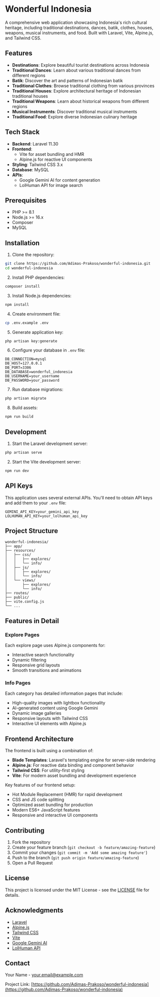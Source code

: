 # Wonderful Indonesia

A comprehensive web application showcasing Indonesia's rich cultural heritage, including traditional destinations, dances, batik, clothes, houses, weapons, musical instruments, and food. Built with Laravel, Vite, Alpine.js, and Tailwind CSS.

## Features

- **Destinations**: Explore beautiful tourist destinations across Indonesia
- **Traditional Dances**: Learn about various traditional dances from different regions
- **Batik**: Discover the art and patterns of Indonesian batik
- **Traditional Clothes**: Browse traditional clothing from various provinces
- **Traditional Houses**: Explore architectural heritage of Indonesian traditional houses
- **Traditional Weapons**: Learn about historical weapons from different regions
- **Musical Instruments**: Discover traditional musical instruments
- **Traditional Food**: Explore diverse Indonesian culinary heritage

## Tech Stack

- **Backend**: Laravel 11.30
- **Frontend**: 
  - Vite for asset bundling and HMR
  - Alpine.js for reactive UI components
- **Styling**: Tailwind CSS 3.x
- **Database**: MySQL
- **APIs**:
  - Google Gemini AI for content generation
  - LolHuman API for image search

## Prerequisites

- PHP >= 8.1
- Node.js >= 16.x
- Composer
- MySQL

## Installation

1. Clone the repository:
```bash
git clone https://github.com/Adimas-Prakoso/wonderful-indonesia.git
cd wonderful-indonesia
```

2. Install PHP dependencies:
```bash
composer install
```

3. Install Node.js dependencies:
```bash
npm install
```

4. Create environment file:
```bash
cp .env.example .env
```

5. Generate application key:
```bash
php artisan key:generate
```

6. Configure your database in `.env` file:
```env
DB_CONNECTION=mysql
DB_HOST=127.0.0.1
DB_PORT=3306
DB_DATABASE=wonderful_indonesia
DB_USERNAME=your_username
DB_PASSWORD=your_password
```

7. Run database migrations:
```bash
php artisan migrate
```

8. Build assets:
```bash
npm run build
```

## Development

1. Start the Laravel development server:
```bash
php artisan serve
```

2. Start the Vite development server:
```bash
npm run dev
```

## API Keys

This application uses several external APIs. You'll need to obtain API keys and add them to your `.env` file:

```env
GEMINI_API_KEY=your_gemini_api_key
LOLHUMAN_API_KEY=your_lolhuman_api_key
```

## Project Structure

```
wonderful-indonesia/
├── app/
├── resources/
│   ├── css/
│   │   ├── explores/
│   │   └── info/
│   ├── js/
│   │   ├── explores/
│   │   └── info/
│   └── views/
│       ├── explores/
│       └── info/
├── routes/
├── public/
├── vite.config.js
└── ...
```

## Features in Detail

### Explore Pages
Each explore page uses Alpine.js components for:
- Interactive search functionality
- Dynamic filtering
- Responsive grid layouts
- Smooth transitions and animations

### Info Pages
Each category has detailed information pages that include:
- High-quality images with lightbox functionality
- AI-generated content using Google Gemini
- Dynamic image galleries
- Responsive layouts with Tailwind CSS
- Interactive UI elements with Alpine.js

## Frontend Architecture

The frontend is built using a combination of:
- **Blade Templates**: Laravel's templating engine for server-side rendering
- **Alpine.js**: For reactive data binding and component behavior
- **Tailwind CSS**: For utility-first styling
- **Vite**: For modern asset bundling and development experience

Key features of our frontend setup:
- Hot Module Replacement (HMR) for rapid development
- CSS and JS code splitting
- Optimized asset bundling for production
- Modern ES6+ JavaScript features
- Responsive and interactive UI components

## Contributing

1. Fork the repository
2. Create your feature branch (`git checkout -b feature/amazing-feature`)
3. Commit your changes (`git commit -m 'Add some amazing feature'`)
4. Push to the branch (`git push origin feature/amazing-feature`)
5. Open a Pull Request

## License

This project is licensed under the MIT License - see the [LICENSE](LICENSE) file for details.

## Acknowledgments

- [Laravel](https://laravel.com)
- [Alpine.js](https://alpinejs.dev)
- [Tailwind CSS](https://tailwindcss.com)
- [Vite](https://vitejs.dev)
- [Google Gemini AI](https://deepmind.google/technologies/gemini/)
- [LolHuman API](https://api.lolhuman.xyz)

## Contact

Your Name - your.email@example.com

Project Link: [https://github.com/Adimas-Prakoso/wonderful-indonesia](https://github.com/Adimas-Prakoso/wonderful-indonesia)
